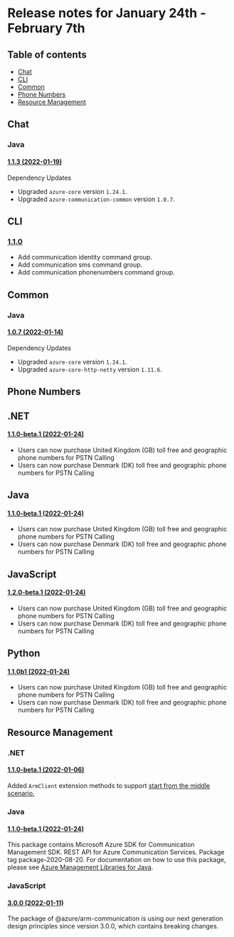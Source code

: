 # Release notes for January 24th - February 7th

## Table of contents
* [Chat](#chat)
* [CLI](#cli)
* [Common](#common)
* [Phone Numbers](#phone-numbers)
* [Resource Management](#resource-management)

## Chat

### Java
#### [1.1.3 (2022-01-19)](https://github.com/Azure/azure-sdk-for-java/blob/main/sdk/communication/azure-communication-chat/CHANGELOG.md#113-2022-01-19)
Dependency Updates
- Upgraded `azure-core` version `1.24.1`.
- Upgraded `azure-communication-common` version `1.0.7`.

## CLI

### [1.1.0](https://github.com/Azure/azure-cli-extensions/blob/main/src/communication/HISTORY.rst#110)
* Add communication identity command group.
* Add communication sms command group.
* Add communication phonenumbers command group.

## Common

### Java
#### [1.0.7 (2022-01-14)](https://github.com/Azure/azure-sdk-for-java/blob/main/sdk/communication/azure-communication-common/CHANGELOG.md#107-2022-01-14)
Dependency Updates
- Upgraded `azure-core` version `1.24.1`.
- Upgraded `azure-core-http-netty` version `1.11.6`.

## Phone Numbers

## .NET
#### [1.1.0-beta.1 (2022-01-24)](https://github.com/Azure/azure-sdk-for-net/blob/main/sdk/communication/Azure.Communication.PhoneNumbers/CHANGELOG.md#110-beta1-2022-01-24)
- Users can now purchase United Kingdom (GB) toll free and geographic phone numbers for PSTN Calling
- Users can now purchase Denmark (DK) toll free and geographic phone numbers for PSTN Calling

## Java
#### [1.1.0-beta.1 (2022-01-24)](https://github.com/Azure/azure-sdk-for-java/blob/main/sdk/communication/azure-communication-phonenumbers/CHANGELOG.md#110-beta1-2022-01-24)
- Users can now purchase United Kingdom (GB) toll free and geographic phone numbers for PSTN Calling
- Users can now purchase Denmark (DK) toll free and geographic phone numbers for PSTN Calling

## JavaScript
#### [1.2.0-beta.1 (2022-01-24)](https://github.com/Azure/azure-sdk-for-js/blob/main/sdk/communication/communication-phone-numbers/CHANGELOG.md#120-beta1-2022-01-24)
- Users can now purchase United Kingdom (GB) toll free and geographic phone numbers for PSTN Calling
- Users can now purchase Denmark (DK) toll free and geographic phone numbers for PSTN Calling

## Python
#### [1.1.0b1 (2022-01-24)](https://github.com/Azure/azure-sdk-for-python/blob/main/sdk/communication/azure-communication-phonenumbers/CHANGELOG.md#110b1-2022-01-24)
- Users can now purchase United Kingdom (GB) toll free and geographic phone numbers for PSTN Calling
- Users can now purchase Denmark (DK) toll free and geographic phone numbers for PSTN Calling

## Resource Management
### .NET
#### [1.1.0-beta.1 (2022-01-06)](https://github.com/Azure/azure-sdk-for-net/blob/main/sdk/communication/Azure.ResourceManager.Communication/CHANGELOG.md#110-beta1-2022-01-06)
Added `ArmClient` extension methods to support [start from the middle scenario.](https://github.com/Azure/azure-sdk-for-net/tree/main/sdk/resourcemanager/Azure.ResourceManager#managing-existing-resources-by-id)

### Java
#### [1.1.0-beta.1 (2022-01-24)](https://github.com/Azure/azure-sdk-for-java/blob/main/sdk/communication/azure-resourcemanager-communication/CHANGELOG.md#110-beta1-2022-01-24)
This package contains Microsoft Azure SDK for Communication Management SDK. REST API for Azure Communication Services. Package tag package-2020-08-20. For documentation on how to use this package, please see [Azure Management Libraries for Java](https://aka.ms/azsdk/java/mgmt).

### JavaScript
#### [3.0.0 (2022-01-11)](https://github.com/Azure/azure-sdk-for-js/blob/main/sdk/communication/arm-communication/CHANGELOG.md#300-2022-01-11)
The package of @azure/arm-communication is using our next generation design principles since version 3.0.0, which contains breaking changes.
